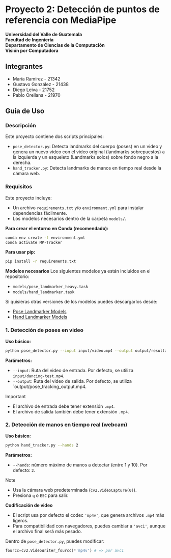 # Proyecto 2: Detección de puntos de referencia con MediaPipe

**Universidad del Valle de Guatemala**  
**Facultad de Ingeniería**  
**Departamento de Ciencias de la Computación**  
**Visión por Computadora**

## Integrantes
- María Ramírez - 21342  
- Gustavo González - 21438  
- Diego Leiva - 21752  
- Pablo Orellana - 21970  

## Guía de Uso
### Descripción

Este proyecto contiene dos scripts principales:

- `pose_detector.py`: Detecta landmarks del cuerpo (poses) en un video y genera un nuevo video con el video original (landmarks sobrepuestos) a la izquierda y un esqueleto (Landmarks solos) sobre fondo negro a la derecha.
- `hand_tracker.py`: Detecta landmarks de manos en tiempo real desde la cámara web.

### Requisitos

Este proyecto incluye:
- Un archivo `requirements.txt` y/o `environment.yml` para instalar dependencias fácilmente.
- Los modelos necesarios dentro de la carpeta `models/`.

**Para crear el entorno en Conda (recomendado):**
```bash
conda env create -f environment.yml
conda activate MP-Tracker
```

**Para usar pip:**
```bash
pip install -r requirements.txt
```

**Modelos necesarios**
Los siguientes modelos ya están incluidos en el repositorio:
- `models/pose_landmarker_heavy.task`
- `models/hand_landmarker.task`

Si quisieras otras versiones de los modelos puedes descargarlos desde:
- [Pose Landmarker Models](https://developers.google.com/mediapipe/solutions/vision/pose_landmarker#models)
- [Hand Landmarker Models](https://developers.google.com/mediapipe/solutions/vision/hand_landmarker#models)


### 1. Detección de poses en video

**Uso básico:**
```bash
python pose_detector.py --input input/video.mp4 --output output/resultado.mp4
```

**Parámetros:**
- `--input`: Ruta del video de entrada. Por defecto, se utiliza `input/dancing-test.mp4`. 
- `--output`: Ruta del video de salida. Por defecto, se utiliza `output/pose_tracking_output.mp4.


> [!IMPORTANT]
> - El archivo de entrada debe tener extensión `.mp4`.
> - El archivo de salida también debe tener extensión `.mp4`.


### 2. Detección de manos en tiempo real (webcam)

**Uso básico:**
```bash
python hand_tracker.py --hands 2
```

**Parámetros:**
- `--hands`: número máximo de manos a detectar (entre 1 y 10). Por defecto: `2`.

> [!NOTE]
> - Usa la cámara web predeterminada (`cv2.VideoCapture(0)`).
> - Presiona `q` o `ESC` para salir.

**Codificación de video**
- El script usa por defecto el codec `'mp4v'`, que genera archivos `.mp4` más ligeros.
- Para compatibilidad con navegadores, puedes cambiar a `'avc1'`, aunque el archivo final será más pesado.

Dentro de `pose_detector.py`, puedes modificar:
```python
fourcc=cv2.VideoWriter_fourcc(*'mp4v') # => por avc1
```
